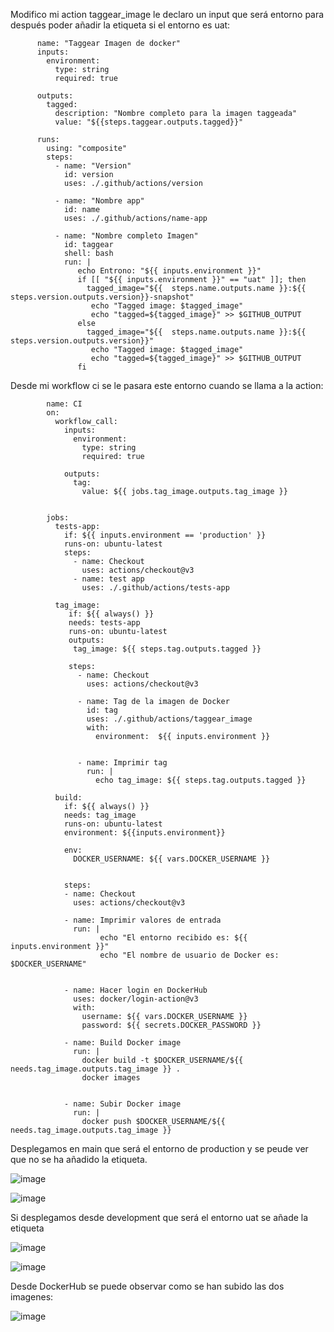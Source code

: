 Modifico mi action taggear_image le declaro un input que será entorno para después poder añadir la etiqueta si el entorno es uat:

          name: "Taggear Imagen de docker"
          inputs:
            environment:
              type: string
              required: true
              
          outputs:
            tagged:
              description: "Nombre completo para la imagen taggeada"
              value: "${{steps.taggear.outputs.tagged}}"
              
          runs:
            using: "composite"
            steps:
              - name: "Version"
                id: version
                uses: ./.github/actions/version
          
              - name: "Nombre app"
                id: name
                uses: ./.github/actions/name-app
                  
              - name: "Nombre completo Imagen"
                id: taggear
                shell: bash
                run: |
                   echo Entrono: "${{ inputs.environment }}"
                   if [[ "${{ inputs.environment }}" == "uat" ]]; then
                     tagged_image="${{  steps.name.outputs.name }}:${{ steps.version.outputs.version}}-snapshot"
                      echo "Tagged image: $tagged_image"
                      echo "tagged=${tagged_image}" >> $GITHUB_OUTPUT
                   else
                     tagged_image="${{  steps.name.outputs.name }}:${{ steps.version.outputs.version}}"
                      echo "Tagged image: $tagged_image"
                      echo "tagged=${tagged_image}" >> $GITHUB_OUTPUT
                   fi


Desde mi workflow ci se le pasara este entorno cuando se llama a la action:

            name: CI
            on:
              workflow_call:
                inputs:
                  environment:
                    type: string
                    required: true
            
                outputs:
                  tag:
                    value: ${{ jobs.tag_image.outputs.tag_image }}
            
              
            jobs:
              tests-app:
                if: ${{ inputs.environment == 'production' }}
                runs-on: ubuntu-latest
                steps:
                  - name: Checkout
                    uses: actions/checkout@v3
                  - name: test app
                    uses: ./.github/actions/tests-app
              
              tag_image:
                 if: ${{ always() }} 
                 needs: tests-app
                 runs-on: ubuntu-latest
                 outputs:
                  tag_image: ${{ steps.tag.outputs.tagged }}
            
                 steps:
                   - name: Checkout
                     uses: actions/checkout@v3
                    
                   - name: Tag de la imagen de Docker
                     id: tag
                     uses: ./.github/actions/taggear_image
                     with:
                       environment:  ${{ inputs.environment }}
                       
            
                   - name: Imprimir tag
                     run: |
                       echo tag_image: ${{ steps.tag.outputs.tagged }}
              
              build:
                if: ${{ always() }} 
                needs: tag_image
                runs-on: ubuntu-latest
                environment: ${{inputs.environment}}
                
                env:
                  DOCKER_USERNAME: ${{ vars.DOCKER_USERNAME }}
                  
                  
                steps:
                - name: Checkout
                  uses: actions/checkout@v3
                   
                - name: Imprimir valores de entrada
                  run: |
                        echo "El entorno recibido es: ${{ inputs.environment }}"
                        echo "El nombre de usuario de Docker es: $DOCKER_USERNAME"
            
            
                - name: Hacer login en DockerHub
                  uses: docker/login-action@v3
                  with:
                    username: ${{ vars.DOCKER_USERNAME }}
                    password: ${{ secrets.DOCKER_PASSWORD }}
            
                - name: Build Docker image
                  run: |
                    docker build -t $DOCKER_USERNAME/${{ needs.tag_image.outputs.tag_image }} .
                    docker images
                    
            
                - name: Subir Docker image
                  run: |
                    docker push $DOCKER_USERNAME/${{ needs.tag_image.outputs.tag_image }}
            
             
    
Desplegamos en main que será el entorno de production y se peude ver que no se ha añadido la etiqueta.

![image](https://github.com/user-attachments/assets/30ff7d33-d1b0-4bc0-a742-4dd7556f45ac)

![image](https://github.com/user-attachments/assets/b8cc1fef-2686-4ac1-a959-dc8043f8eaf9)


Si desplegamos desde development que será el entorno uat se añade la etiqueta

![image](https://github.com/user-attachments/assets/2672cda6-79cc-47db-9142-613911556cce)

![image](https://github.com/user-attachments/assets/a2687586-86a2-4c5c-9564-c2bda43fd7f1)


Desde DockerHub se puede observar como se han subido las dos imagenes:

![image](https://github.com/user-attachments/assets/bef1b281-f7ca-4e38-86ba-ccea1702b52c)


      
      
